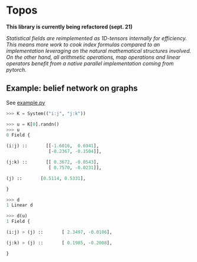 # Topos

**This library is currently being refactored (sept. 21)**

*Statistical fields are reimplemented as 1D-tensors internally
for efficiency. This means more work to cook index formulas compared
to an implementation leveraging on the natural mathematical structures
involved. On the other hand, all arithmetic operations, map operations
and linear operators benefit from a native parallel implementation 
coming from pytorch.*

## Example: belief network on graphs

See [example.py](example.py)

```py
>>> K = System(("i:j", "j:k"))

>>> u = K[0].randn()
>>> u
0 Field {

(i:j) ::       [[-1.6016,  0.6941],
                [-0.2367, -0.1504]],

(j:k) ::       [[ 0.3672, -0.0543],
                [ 0.7570, -0.0231]],

(j) ::       [0.5114, 0.5331],

}

>>> d
1 Linear d

>>> d(u)
1 Field {

(i:j) > (j) ::       [ 2.3497, -0.0106],

(j:k) > (j) ::       [ 0.1985, -0.2008],

}
``` 
